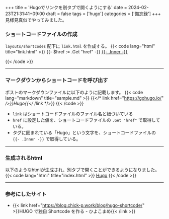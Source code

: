 +++
title = 'Hugoでリンクを別タブで開くようにする'
date = 2024-02-23T21:31:41+09:00
draft = false
tags = ['hugo']
categories = ['備忘録']
+++
見様見真似でやってみました。
### ショートコードファイルの作成
`layouts/shortcodes` 配下に `link.html` を作成する。
{{< code lang="html" title="link.html" >}}
{{- $href := .Get "href" -}}
<a href="{{ $href }}" target="_blank">{{- .Inner -}}</a>

{{< /code >}}
* * *
### マークダウンからショートコードを呼び出す
ポストのマークダウンファイルに以下のように記載します。
{{< code lang="markdown" title="sample.md" >}}
{{</* link href="https://gohugo.io/" */>}}Hugo{{</* /link */>}}
{{< /code >}}
* `link` はショートコードファイルのファイル名と紐づいている
* `href` に設定した値を、ショートコードファイルの `.Get "href"` で取得している。
* タグに囲まれている「Hugo」という文字を、ショートコードファイルの `{{- .Inner -}}` で取得している。
* * *
### 生成されるhtml
以下のようなhtmlが生成され、別タブで開くことができるようになりました。
{{< code lang="html" title="index.html" >}}
<a href="https://gohugo.io/" target="_blank">Hugo</a>
{{< /code >}}
* * *
### 参考にしたサイト
* {{< link href="https://blog.chick-p.work/blog/hugo-shortcode/" >}}HUGO で独自 Shortcode を作る - ひよこまめ{{< /link >}}
